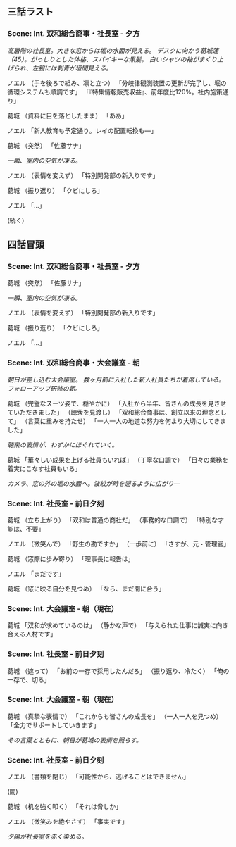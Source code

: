 ## 三話ラスト
### Scene: Int. 双和総合商事・社長室 - 夕方

*高層階の社長室。大きな窓からは堀の水面が見える。*
*デスクに向かう葛城蓮（45）。がっしりとした体格、スパイキーな黒髪。*
*白いシャツの袖がまくり上げられ、左腕には刺青が垣間見える。*

ノエル
（手を後ろで組み、凛と立つ）
「分岐律観測装置の更新が完了し、堀の循環システムも順調です」
「『特集情報販売収益』、前年度比120%。社内施策通り」

葛城
（資料に目を落としたまま）
「ああ」

ノエル
「新人教育も予定通り。レイの配置転換も―」

葛城
（突然）
「佐藤サナ」

*一瞬、室内の空気が凍る。*

ノエル
（表情を変えず）
「特別開発部の新入りです」

葛城
（振り返り）
「クビにしろ」


ノエル
「...」

(続く)

## 四話冒頭
### Scene: Int. 双和総合商事・社長室 - 夕方

葛城
（突然）
「佐藤サナ」

*一瞬、室内の空気が凍る。*

ノエル
（表情を変えず）
「特別開発部の新入りです」

葛城
（振り返り）
「クビにしろ」


ノエル
「...」

### Scene: Int. 双和総合商事・大会議室 - 朝

*朝日が差し込む大会議室。*
*数ヶ月前に入社した新人社員たちが着席している。*
*フォローアップ研修の朝。*

葛城
（完璧なスーツ姿で、穏やかに）
「入社から半年、皆さんの成長を見させていただきました」
（聴衆を見渡し）
「双和総合商事は、創立以来の理念として」
（言葉に重みを持たせ）
「一人一人の地道な努力を何より大切にしてきました」

*聴衆の表情が、わずかにほぐれていく。*

葛城
「華々しい成果を上げる社員もいれば」
（丁寧な口調で）
「日々の業務を着実にこなす社員もいる」

*カメラ、窓の外の堀の水面へ。波紋が時を遡るように広がり―*

### Scene: Int. 社長室 - 前日夕刻

葛城
（立ち上がり）
「双和は普通の商社だ」
（事務的な口調で）
「特別な才能は、不要」

ノエル
（微笑んで）
「野生の勘ですか」
（一歩前に）
「さすが、元・管理官」

葛城
（窓際に歩み寄り）
「理事長に報告は」

ノエル
「まだです」

葛城
（窓に映る自分を見つめ）
「なら、まだ間に合う」

### Scene: Int. 大会議室 - 朝（現在）

葛城
「双和が求めているのは」
（静かな声で）
「与えられた仕事に誠実に向き合える人材です」

### Scene: Int. 社長室 - 前日夕刻

葛城
（遮って）
「お前の一存で採用したんだろ」
（振り返り、冷たく）
「俺の一存で、切る」

### Scene: Int. 大会議室 - 朝（現在）

葛城
（真摯な表情で）
「これからも皆さんの成長を」
（一人一人を見つめ）
「全力でサポートしていきます」

*その言葉とともに、朝日が葛城の表情を照らす。*


### Scene: Int. 社長室 - 前日夕刻

ノエル
（書類を閉じ）
「可能性から、逃げることはできません」

(間)

葛城
（机を強く叩く）
「それは脅しか」

ノエル
（微笑みを絶やさず）
「事実です」

*夕陽が社長室を赤く染める。*
